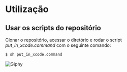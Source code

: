 # Utilização

## Usar os scripts do repositório

Clonar o repositório, acessar o diretório e rodar o script *put_in_xcode.command* com o seguinte comando:

~~~bash
$ sh put_in_xcode.command
~~~~

![Giphy](https://media.giphy.com/media/Upp2opnd1phLuM1akY/giphy.gif)
